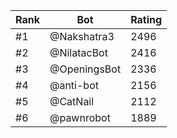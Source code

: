 Rank|Bot|Rating
---|---|---
#1|@Nakshatra3|2496
#2|@NilatacBot|2416
#3|@OpeningsBot|2336
#4|@anti-bot|2156
#5|@CatNail|2112
#6|@pawnrobot|1889

